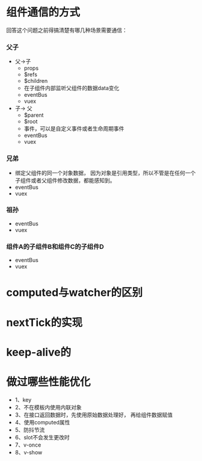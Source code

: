 # 组件通信的方式
回答这个问题之前得搞清楚有哪几种场景需要通信：
### 父子
- 父->子
    - props
    - $refs
    - $children
    - 在子组件内部监听父组件的数据data变化
    - eventBus
    - vuex
- 子-> 父
    - $parent
    - $root
    - 事件，可以是自定义事件或者生命周期事件
    - eventBus
    - vuex
### 兄弟
- 绑定父组件的同一个对象数据， 因为对象是引用类型，所以不管是在任何一个子组件或者父组件修改数据，都能感知到。
- eventBus
- vuex
### 祖孙
- eventBus
- vuex
### 组件A的子组件B和组件C的子组件D
- eventBus
- vuex

# computed与watcher的区别

# nextTick的实现

# keep-alive的

# 做过哪些性能优化
- 1、key
- 2、不在模板内使用内联对象
- 3、在接口返回数据时，先使用原始数据处理好， 再给组件数据赋值
- 4、使用computed属性
- 5、防抖节流
- 6、slot不会发生更改时
- 7、v-once
- 8、v-show